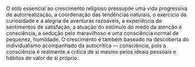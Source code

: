 ﻿O solo essencial ao crescimento religioso pressupõe uma vida progressiva de autorrealização, a coordenação das tendências naturais, o exercício da curiosidade e a alegria de aventuras razoáveis, a experiência de sentimentos de satisfação, a atuação do estímulo do medo da atenção e consciência, a sedução pelo maravilhoso e uma consciência normal de pequenez, humildade. O crescimento é também baseado na descoberta do individualismo acompanhado da autocrítica —  consciência, pois a consciência é realmente a crítica de si mesmo pelos ideais pessoais e hábitos de valor de si próprio.